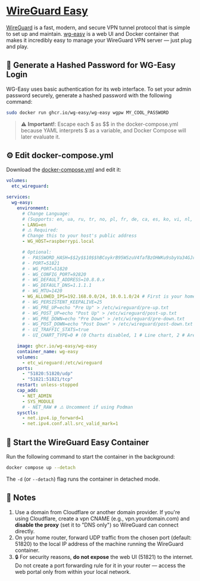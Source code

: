 # [WireGuard Easy](https://github.com/wg-easy/wg-easy/tree/production)


[WireGuard](https://www.wireguard.com) is a fast, modern, and secure VPN tunnel protocol that is simple to set up and maintain.
[wg-easy](https://github.com/wg-easy/wg-easy/tree/production) is a web UI and Docker container that makes it incredibly easy to manage your WireGuard VPN server — just plug and play.

## 🔐 Generate a Hashed Password for WG-Easy Login

WG-Easy uses basic authentication for its web interface. To set your admin password securely, generate a hashed password with the following command:

```bash
sudo docker run ghcr.io/wg-easy/wg-easy wgpw MY_COOL_PASSWORD
```
> ⚠️ **Important!**: Escape each $ as $$ in the docker-compose.yml because YAML interprets $ as a variable, and Docker Compose will later evaluate it.

## ⚙️ Edit docker-compose.yml

Download the [docker-compose.yml](https://github.com/wg-easy/wg-easy/blob/production/docker-compose.yml) and edit it:

```yaml
volumes:
  etc_wireguard:

services:
  wg-easy:
    environment:
      # Change Language:
      # (Supports: en, ua, ru, tr, no, pl, fr, de, ca, es, ko, vi, nl, is, pt, chs, cht, it, th, hi)
      - LANG=en
      # ⚠️ Required:
      # Change this to your host's public address
      - WG_HOST=raspberrypi.local

      # Optional:
      # - PASSWORD_HASH=$$2y$$10$$hBCoykrB95WSzuV4fafBzOHWKu9sbyVa34GJr8VV5R/pIelfEMYyG (needs double $$, hash of 'foobar123'; see "How_to_generate_an_bcrypt_hash.md" for generate the hash)
      # - PORT=51821
      # - WG_PORT=51820
      # - WG_CONFIG_PORT=92820
      # - WG_DEFAULT_ADDRESS=10.8.0.x
      # - WG_DEFAULT_DNS=1.1.1.1
      # - WG_MTU=1420
      - WG_ALLOWED_IPS=192.168.0.0/24, 10.0.1.0/24 # First is your home network, second is the VPN network (no need to change)
      # - WG_PERSISTENT_KEEPALIVE=25
      # - WG_PRE_UP=echo "Pre Up" > /etc/wireguard/pre-up.txt
      # - WG_POST_UP=echo "Post Up" > /etc/wireguard/post-up.txt
      # - WG_PRE_DOWN=echo "Pre Down" > /etc/wireguard/pre-down.txt
      # - WG_POST_DOWN=echo "Post Down" > /etc/wireguard/post-down.txt
      # - UI_TRAFFIC_STATS=true
      # - UI_CHART_TYPE=0 # (0 Charts disabled, 1 # Line chart, 2 # Area chart, 3 # Bar chart)

    image: ghcr.io/wg-easy/wg-easy
    container_name: wg-easy
    volumes:
      - etc_wireguard:/etc/wireguard
    ports:
      - "51820:51820/udp"
      - "51821:51821/tcp"
    restart: unless-stopped
    cap_add:
      - NET_ADMIN
      - SYS_MODULE
      # - NET_RAW # ⚠️ Uncomment if using Podman 
    sysctls:
      - net.ipv4.ip_forward=1
      - net.ipv4.conf.all.src_valid_mark=1
```

## 🚀 Start the WireGuard Easy Container

Run the following command to start the container in the background:

```bash
docker compose up --detach
```
The `-d` (or `--detach`) flag runs the container in detached mode.

## 📌 Notes
1. Use a domain from Cloudflare or another domain provider. If you're using Cloudflare, create a vpn CNAME (e.g., vpn.yourdomain.com) and **disable the proxy** (set it to "DNS only") so WireGuard can connect directly.
2. On your home router, forward UDP traffic from the chosen port (default: 51820) to the local IP address of the machine running the WireGuard container.
3. 🔒 For security reasons, **do not expose** the web UI (51821) to the internet. Do not create a port forwarding rule for it in your router — access the web portal only from within your local network.
